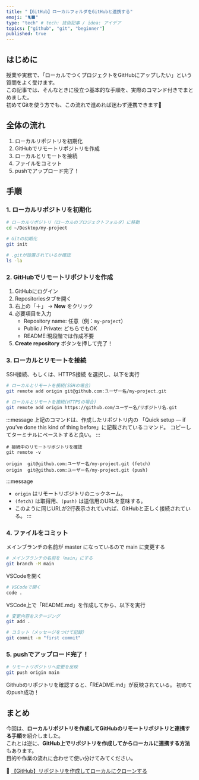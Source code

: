 ```yaml
---
title: "【GitHub】ローカルフォルダをGitHubと連携する"
emoji: "🐈‍⬛"
type: "tech" # tech: 技術記事 / idea: アイデア
topics: ["github", "git", "beginner"]
published: true
---
```

## はじめに
授業や実務で、「ローカルでつくプロジェクトをGitHubにアップしたい」という質問をよく受けます。  
この記事では、そんなときに役立つ基本的な手順を、実際のコマンド付きでまとめました。  
初めてGitを使う方でも、この流れで進めれば迷わず連携できます🌿

## 全体の流れ

1. ローカルリポジトリを初期化  
2. GitHubでリモートリポジトリを作成  
3. ローカルとリモートを接続
4. ファイルをコミット  
5. pushでアップロード完了！

## 手順

### 1. ローカルリポジトリを初期化 
```bash
# ローカルリポジトリ（ローカルのプロジェクトフォルダ）に移動
cd ~/Desktop/my-project

# Gitの初期化
git init

# .gitが設置されているか確認
ls -la
```
### 2. GitHubでリモートリポジトリを作成  
1. GitHubにログイン
2. Repositoriesタブを開く
2. 右上の「＋」 → **New** をクリック  
3. 必要項目を入力  
   - Repository name: 任意（例：`my-project`）  
   - Public / Private: どちらでもOK  
   - README:現段階では作成不要
4. **Create repository** ボタンを押して完了！

### 3. ローカルとリモートを接続
SSH接続、もしくは、HTTPS接続 を選択し、以下を実行
```bash
# ローカルとリモートを接続(SSHの場合)
git remote add origin git@github.com:ユーザー名/my-project.git

# ローカルとリモートを接続(HTTPSの場合)
git remote add origin https://github.com/ユーザー名/リポジトリ名.git
```
:::message
上記のコマンドは、作成したリポジトリ内の
「Quick setup — if you’ve done this kind of thing before」に記載されているコマンド。
コピーしてターミナルにペーストすると良い。
:::

```
# 接続中のリモートリポジトリを確認
git remote -v
```
```
origin  git@github.com:ユーザー名/my-project.git (fetch)
origin  git@github.com:ユーザー名/my-project.git (push)
```
:::message
- `origin` はリモートリポジトリのニックネーム。
- `(fetch)` は取得用、`(push)` は送信用のURLを意味する。  
- このように同じURLが2行表示されていれば、GitHubと正しく接続されている。
:::

### 4. ファイルをコミット 

メインブランチの名前が master になっているので main に変更する
```bash
# メインブランチの名前を「main」にする
git branch -M main
```

VSCodeを開く
```bash
# VSCodeで開く
code .
```

VSCode上で「README.md」を作成してから、以下を実行

```bash
# 変更内容をステージング
git add .

# コミット（メッセージをつけて記録）
git commit -m "first commit"

```

### 5. pushでアップロード完了！
```bash
# リモートリポジトリへ変更を反映
git push origin main
```
Githubのリポジトリを確認すると、「README.md」が反映されている。
初めてのpush成功！


## まとめ
今回は、**ローカルリポジトリを作成してGitHubのリモートリポジトリと連携する手順**を紹介しました。  
これとは逆に、**GitHub上でリポジトリを作成してからローカルに連携する方法**もあります。  
目的や作業の流れに合わせて使い分けてみてください。

📘 [【GitHub】リポジトリを作成してローカルにクローンする](https://zenn.dev/divsawa/articles/20251009_teaching-github-clone-guide)
